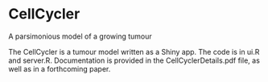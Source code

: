 # CellCycler
A parsimonious model of a growing tumour

The CellCycler is a tumour model written as a Shiny app. The code is in ui.R and server.R. Documentation is provided in the CellCyclerDetails.pdf file, as well as in a forthcoming paper.
